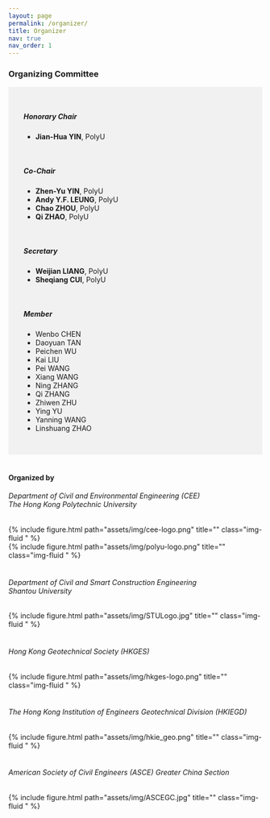 ```yaml
---
layout: page
permalink: /organizer/
title: Organizer
nav: true
nav_order: 1
---
```


### Organizing Committee

<div style="background-color:rgba(0, 0, 0, 0.0470588);padding:40px 0; vertical-align: ; padding:30px 30px;">
    <h5>Honorary Chair</h5>
    <ul>
        <li><b>Jian-Hua YIN</b>, PolyU</li>
    </ul>
    <br>
    <h5>Co-Chair</h5>
    <ul>
        <li><b>Zhen-Yu YIN</b>, PolyU</li>
        <li><b>Andy Y.F. LEUNG</b>, PolyU</li>
        <li><b>Chao ZHOU</b>, PolyU</li>
        <li><b>Qi ZHAO</b>, PolyU</li>
    </ul>
    <br>
    <h5>Secretary</h5>
    <ul>
        <li><b>Weijian LIANG</b>, PolyU</li>
        <li><b>Sheqiang CUI</b>, PolyU</li>
    </ul>
    <br>
    <h5>Member</h5>
    <ul>
            <li>Wenbo CHEN</li>
            <li>Daoyuan TAN</li>
            <li>Peichen WU</li>
            <li>Kai LIU</li>
            <li>Pei WANG</li>
            <li>Xiang WANG</li>
            <li>Ning ZHANG</li>
            <li>Qi ZHANG</li>
            <li>Zhiwen ZHU</li>
            <li>Ying YU</li>
            <li>Yanning WANG</li>
            <li>Linshuang ZHAO</li>
        </ul>

</div>

<br>

#### Organized by

<h6>Department of Civil and Environmental Engineering (CEE) <br>
    The Hong Kong Polytechnic University </h6>

<div class="row justify-content-sm-left">
    <div class="col-sm-4 align-self-center">
        {% include figure.html path="assets/img/cee-logo.png" title="" class="img-fluid " %}
    </div>
    <div class="col-sm-4">
        {% include figure.html path="assets/img/polyu-logo.png" title="" class="img-fluid " %}
    </div>
</div>
<br>

<h6>Department of Civil and Smart Construction Engineering<br>
    Shantou University</h6>

<div class="row justify-content-sm-left">
    <div class="col-sm-3 align-self-center">
        {% include figure.html path="assets/img/STULogo.jpg" title="" class="img-fluid " %}
    </div>
</div>
<br>


<h6>Hong Kong Geotechnical Society (HKGES)</h6>
<div class="row justify-content-sm-left">
    <div class="col-sm-4">
        {% include figure.html path="assets/img/hkges-logo.png" title="" class="img-fluid " %}
    </div>
</div>
<br>

<h6>The Hong Kong Institution of Engineers Geotechnical Division (HKIEGD)</h6>
<div class="row justify-content-sm-left">
    <div class="col-sm-3 align-self-center">
        {% include figure.html path="assets/img/hkie_geo.png" title="" class="img-fluid " %}
    </div>
</div>
<br>

<h6>American Society of Civil Engineers (ASCE) Greater China Section </h6>
<div class="row justify-content-sm-left">
    <div class="col-sm-4 align-self-center">
        {% include figure.html path="assets/img/ASCEGC.jpg" title="" class="img-fluid " %}
    </div>
</div>
<br>